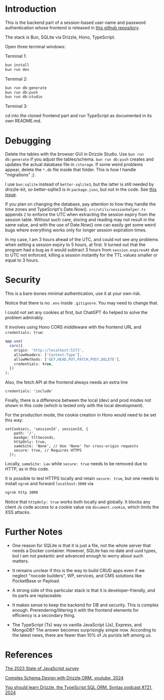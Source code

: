 # Introduction

This is the backend part of a session-based user name and password authentication whose frontend is released in [this github repository](https://github.com/aabbtree77/auth-starter-frontend).

The stack is Bun, SQLite via Drizzle, Hono, TypeScript. 

Open three terminal windows:

Terminal 1:

```sh
bun install
bun run dev
```

Terminal 2:

```sh
bun run db:generate
bun run db:push
bun run db:studio
```

Terminal 3:

cd into the cloned frontend part and run TypeScript as documented in its own README.md.

# Debugging

Delete the tables with the browser GUI in Drizzle Studio. Use `bun run db:generate` if you adjust the tables/schema. `bun run db:push` creates and updates the actual database file in `/storage`. If some weird problems appear, delete the `*.db` file inside that folder. This is how I handle "migrations" ;). 

I use `bun:sqlite` instead of `better-sqlite3`, but the latter is still needed by drizzle-kit, so better-sqlite3 is in `package.json`, but not in the code. See [this issue](https://github.com/drizzle-team/drizzle-orm/issues/1520).

If you plan on changing the database, pay attention to how they handle the time zones and TypeScript's Date.Now(). `src/utils/sessionhelper.ts` appends `Z` to enforce the UTC when extracting the session expiry from the session table. Without such care, storing and reading may not result in the same value, and with the use of Date.Now() one can easily get some weird bugs where everything works only for longer session expiration times. 

In my case, I am 3 hours ahead of the UTC, and could not see any problems when setting a session expiry to 5 hours, at first. It turned out that the program had a bug as it would subtract 3 hours from `session.expiresAt` due to UTC not enforced, killing a session instantly for the TTL values smaller or equal to 3 hours.

# Security

This is a bare-bones minimal authentication, use it at your own risk. 

Notice that there is no `.env` inside `.gitignore`. You may need to change that.

I could not set any cookies at first, but ChatGPT 4o helped to solve the problem admirably.

It involves using Hono CORS middleware with the frontend URL and `credentials: true`:

```ts
app.use(
  cors({
    origin: 'http://localhost:5173',
    allowHeaders: ['Content-Type'],
    allowMethods: ['GET,HEAD,PUT,PATCH,POST,DELETE'],
    credentials: true,
  })
);
```

Also, the fetch API at the frontend always needs an extra line

```
credentials: 'include'
```

Finally, there is a difference between the local (dev) and prod modes not shown in this code (which is tested only with the local development).

For the production mode, the cookie creation in Hono would need to be set this way:

```
setCookie(c, 'sessionId', sessionId, {
    path: '/',
    maxAge: ttlSeconds,
    httpOnly: true,
    sameSite: 'None', // Use 'None' for cross-origin requests
    secure: true, // Requires HTTPS
  });
```

Locally, `sameSite: Lax` while `secure: true` needs to be removed due to HTTP, as in this code. 

It is possible to test HTTPS locally and retain `secure: true`, but one needs to install `ngrok` and forward `localhost:3000` via

```sh
ngrok http 3000
```

Notice that `httpOnly: true` works both locally and globally. It blocks any client Js code access to a cookie value via `document.cookie`, which limits the XSS attacks.

# Further Notes

- One reason for SQLite is that it is just a file, not the whole server that needs a Docker container. However, SQLite has no date and uuid types, but I am not pedantic and advanced enough to worry about such matters.

- It remains unclear if this is the way to build CRUD apps even if we neglect "nocode builders", WP, services, and CMS solutions like PocketBase or Payload.

- A strong side of this particular stack is that it is developer-friendly, and its parts are replaceable.

- It makes sense to keep the backend for DB and security. This is complex enough. Prerendering/littering it with the frontend elements for efficiency is a secondary thing.

- The TypeScript (Ts) way vs vanilla JavaScript (Js), Express, and MongoDB? The answer becomes surprisingly simple now. According to the latest news, there are fewer than 10% of Js purists left among us.



# References

[The 2023 State of JavaScript survey](https://2023.stateofjs.com/en-US/usage/)

[Complex Schema Design with Drizzle ORM. youtube, 2024](https://www.youtube.com/watch?v=vLze97zZKsU&t=2305s)

[You should learn Drizzle, the TypeScript SQL ORM. Syntax podcast #721, 2024](https://syntax.fm/show/721/you-should-learn-drizzle-the-typescript-sql-orm)
